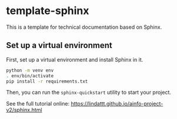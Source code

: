 template-sphinx
===============

This is a template for technical documentation based on Sphinx.


Set up a virtual environment
----------------------------

First, set up a virtual environment and install Sphinx in it.

```sh
python -m venv env
. env/bin/activate
pip install -r requirements.txt
```

Then, you can run the ``sphinx-quickstart`` utility to start your project.

See the full tutorial online: https://lindattt.github.io/ainfo-project-v2/sphinx.html

